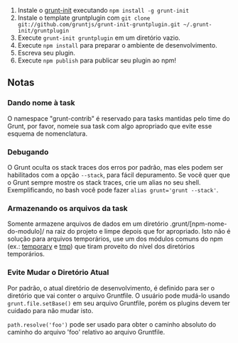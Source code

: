 1. Instale o [grunt-init](https://github.com/gruntjs/grunt-init) executando `npm install -g grunt-init`
2. Instale o template gruntplugin com `git clone git://github.com/gruntjs/grunt-init-gruntplugin.git ~/.grunt-init/gruntplugin`
3. Execute `grunt-init gruntplugin` em um diretório vazio.
4. Execute `npm install` para preparar o ambiente de desenvolvimento.
5. Escreva seu plugin.
6. Execute `npm publish` para publicar seu plugin ao npm!

## Notas

### Dando nome à task

O namespace "grunt-contrib" é reservado para tasks mantidas pelo time do Grunt, por favor, nomeie sua task com algo apropriado que evite esse esquema de nomenclatura.

### Debugando

O Grunt oculta os stack traces dos erros por padrão, mas eles podem ser habilitados com a opção `--stack`, para fácil depuramento. Se você quer que o Grunt sempre mostre os stack traces, crie um alias no seu shell. Exemplificando, no bash você pode fazer `alias grunt='grunt --stack'`.

### Armazenando os arquivos da task

Somente armazene arquivos de dados em um diretório .grunt/[npm-nome-do-modulo]/ na raiz do projeto e limpe depois que for apropriado. Isto não é solução para arquivos temporários, use um dos módulos comuns do npm (ex.: [temporary](https://npmjs.org/package/temporary) e [tmp](https://npmjs.org/package/tmp)) que tiram proveito do nível dos diretórios temporários.

### Evite Mudar o Diretório Atual
Por padrão, o atual diretório de desenvolvimento, é definido para ser o diretório que vai conter o arquivo Gruntfile. O usuário pode mudá-lo usando `grunt.file.setBase()` em seu arquivo Gruntfile, porém os plugins devem ter cuidado para não mudar isto.

`path.resolve('foo')` pode ser usado para obter o caminho absoluto do caminho do arquivo 'foo' relativo ao arquivo Gruntfile.
